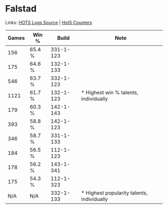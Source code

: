 # Falstad

Links: [HOTS Logs Source](https://www.hotslogs.com/Sitewide/HeroDetails?Hero=Falstad) | [HotS Counters](http://hotscounters.com/#/hero/Falstad)

Games  | Win %  | Build     | Note
-----  | -----  | -----     | ----
156    | 65.4 % | 331-1-123 | 
175    | 64.6 % | 132-1-133 | 
546    | 63.7 % | 332-1-123 | 
1121   | 61.7 % | 132-1-123 | * Highest win % talents, individually
179    | 60.3 % | 142-1-143 | 
393    | 58.8 % | 142-1-123 | 
346    | 58.7 % | 331-1-133 | 
184    | 56.5 % | 112-1-123 | 
178    | 56.2 % | 143-1-341 | 
175    | 54.3 % | 112-1-323 | 
N/A    | N/A    | 332-1-133 | * Highest popularity talents, individually
